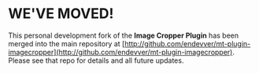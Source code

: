 # WE'VE MOVED! #

This personal development fork of the **Image Cropper Plugin** has been merged into the main repository at [http://github.com/endevver/mt-plugin-imagecropper](http://github.com/endevver/mt-plugin-imagecropper).  Please see that repo for details and all future updates.
